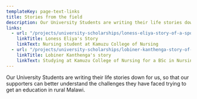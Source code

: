 ```yaml
---
templateKey: page-text-links
title: Stories from the field
description: Our University Students are writing their life stories down for us, so that our supporters can better understand the challenges they have faced trying to get an education in rural Malawi.
links:
  - url: "/projects/university-scholarships/loness-eliya-story-of-a-sponsored-university-student/"
    linkTitle: Loness Eliya's Story
    linkText: Nursing student at Kamuzu College of Nursing
  - url: "/projects/university-scholarships/lobiner-kanthenga-story-of-a-university-student/"
    linkTitle: Lobiner Kanthenga's story
    linkText: Studying at Kamuzu College of Nursing for a BSc in Nursing and Midwifer
---
```


Our University Students are writing their life stories down for us, so that our supporters can better understand the challenges they have faced trying to get an education in rural Malawi.
